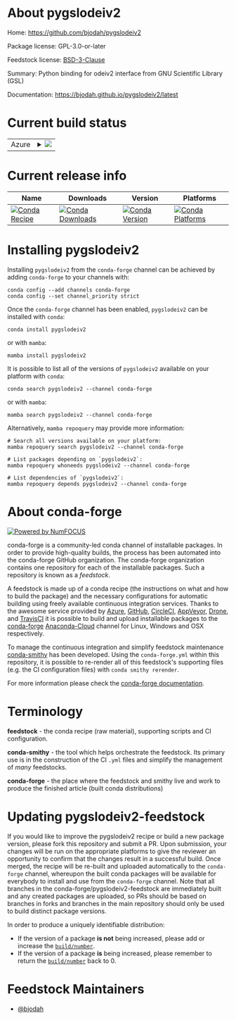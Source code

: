 About pygslodeiv2
=================

Home: https://github.com/bjodah/pygslodeiv2

Package license: GPL-3.0-or-later

Feedstock license: [BSD-3-Clause](https://github.com/conda-forge/pygslodeiv2-feedstock/blob/main/LICENSE.txt)

Summary: Python binding for odeiv2 interface from GNU Scientific Library (GSL)

Documentation: https://bjodah.github.io/pygslodeiv2/latest

Current build status
====================


<table>
    
  <tr>
    <td>Azure</td>
    <td>
      <details>
        <summary>
          <a href="https://dev.azure.com/conda-forge/feedstock-builds/_build/latest?definitionId=877&branchName=main">
            <img src="https://dev.azure.com/conda-forge/feedstock-builds/_apis/build/status/pygslodeiv2-feedstock?branchName=main">
          </a>
        </summary>
        <table>
          <thead><tr><th>Variant</th><th>Status</th></tr></thead>
          <tbody><tr>
              <td>linux_64_numpy1.20python3.8.____73_pypy</td>
              <td>
                <a href="https://dev.azure.com/conda-forge/feedstock-builds/_build/latest?definitionId=877&branchName=main">
                  <img src="https://dev.azure.com/conda-forge/feedstock-builds/_apis/build/status/pygslodeiv2-feedstock?branchName=main&jobName=linux&configuration=linux_64_numpy1.20python3.8.____73_pypy" alt="variant">
                </a>
              </td>
            </tr><tr>
              <td>linux_64_numpy1.20python3.8.____cpython</td>
              <td>
                <a href="https://dev.azure.com/conda-forge/feedstock-builds/_build/latest?definitionId=877&branchName=main">
                  <img src="https://dev.azure.com/conda-forge/feedstock-builds/_apis/build/status/pygslodeiv2-feedstock?branchName=main&jobName=linux&configuration=linux_64_numpy1.20python3.8.____cpython" alt="variant">
                </a>
              </td>
            </tr><tr>
              <td>linux_64_numpy1.20python3.9.____73_pypy</td>
              <td>
                <a href="https://dev.azure.com/conda-forge/feedstock-builds/_build/latest?definitionId=877&branchName=main">
                  <img src="https://dev.azure.com/conda-forge/feedstock-builds/_apis/build/status/pygslodeiv2-feedstock?branchName=main&jobName=linux&configuration=linux_64_numpy1.20python3.9.____73_pypy" alt="variant">
                </a>
              </td>
            </tr><tr>
              <td>linux_64_numpy1.20python3.9.____cpython</td>
              <td>
                <a href="https://dev.azure.com/conda-forge/feedstock-builds/_build/latest?definitionId=877&branchName=main">
                  <img src="https://dev.azure.com/conda-forge/feedstock-builds/_apis/build/status/pygslodeiv2-feedstock?branchName=main&jobName=linux&configuration=linux_64_numpy1.20python3.9.____cpython" alt="variant">
                </a>
              </td>
            </tr><tr>
              <td>linux_64_numpy1.21python3.10.____cpython</td>
              <td>
                <a href="https://dev.azure.com/conda-forge/feedstock-builds/_build/latest?definitionId=877&branchName=main">
                  <img src="https://dev.azure.com/conda-forge/feedstock-builds/_apis/build/status/pygslodeiv2-feedstock?branchName=main&jobName=linux&configuration=linux_64_numpy1.21python3.10.____cpython" alt="variant">
                </a>
              </td>
            </tr><tr>
              <td>linux_64_numpy1.23python3.11.____cpython</td>
              <td>
                <a href="https://dev.azure.com/conda-forge/feedstock-builds/_build/latest?definitionId=877&branchName=main">
                  <img src="https://dev.azure.com/conda-forge/feedstock-builds/_apis/build/status/pygslodeiv2-feedstock?branchName=main&jobName=linux&configuration=linux_64_numpy1.23python3.11.____cpython" alt="variant">
                </a>
              </td>
            </tr><tr>
              <td>osx_64_numpy1.20python3.8.____73_pypy</td>
              <td>
                <a href="https://dev.azure.com/conda-forge/feedstock-builds/_build/latest?definitionId=877&branchName=main">
                  <img src="https://dev.azure.com/conda-forge/feedstock-builds/_apis/build/status/pygslodeiv2-feedstock?branchName=main&jobName=osx&configuration=osx_64_numpy1.20python3.8.____73_pypy" alt="variant">
                </a>
              </td>
            </tr><tr>
              <td>osx_64_numpy1.20python3.8.____cpython</td>
              <td>
                <a href="https://dev.azure.com/conda-forge/feedstock-builds/_build/latest?definitionId=877&branchName=main">
                  <img src="https://dev.azure.com/conda-forge/feedstock-builds/_apis/build/status/pygslodeiv2-feedstock?branchName=main&jobName=osx&configuration=osx_64_numpy1.20python3.8.____cpython" alt="variant">
                </a>
              </td>
            </tr><tr>
              <td>osx_64_numpy1.20python3.9.____73_pypy</td>
              <td>
                <a href="https://dev.azure.com/conda-forge/feedstock-builds/_build/latest?definitionId=877&branchName=main">
                  <img src="https://dev.azure.com/conda-forge/feedstock-builds/_apis/build/status/pygslodeiv2-feedstock?branchName=main&jobName=osx&configuration=osx_64_numpy1.20python3.9.____73_pypy" alt="variant">
                </a>
              </td>
            </tr><tr>
              <td>osx_64_numpy1.20python3.9.____cpython</td>
              <td>
                <a href="https://dev.azure.com/conda-forge/feedstock-builds/_build/latest?definitionId=877&branchName=main">
                  <img src="https://dev.azure.com/conda-forge/feedstock-builds/_apis/build/status/pygslodeiv2-feedstock?branchName=main&jobName=osx&configuration=osx_64_numpy1.20python3.9.____cpython" alt="variant">
                </a>
              </td>
            </tr><tr>
              <td>osx_64_numpy1.21python3.10.____cpython</td>
              <td>
                <a href="https://dev.azure.com/conda-forge/feedstock-builds/_build/latest?definitionId=877&branchName=main">
                  <img src="https://dev.azure.com/conda-forge/feedstock-builds/_apis/build/status/pygslodeiv2-feedstock?branchName=main&jobName=osx&configuration=osx_64_numpy1.21python3.10.____cpython" alt="variant">
                </a>
              </td>
            </tr><tr>
              <td>osx_64_numpy1.23python3.11.____cpython</td>
              <td>
                <a href="https://dev.azure.com/conda-forge/feedstock-builds/_build/latest?definitionId=877&branchName=main">
                  <img src="https://dev.azure.com/conda-forge/feedstock-builds/_apis/build/status/pygslodeiv2-feedstock?branchName=main&jobName=osx&configuration=osx_64_numpy1.23python3.11.____cpython" alt="variant">
                </a>
              </td>
            </tr>
          </tbody>
        </table>
      </details>
    </td>
  </tr>
</table>

Current release info
====================

| Name | Downloads | Version | Platforms |
| --- | --- | --- | --- |
| [![Conda Recipe](https://img.shields.io/badge/recipe-pygslodeiv2-green.svg)](https://anaconda.org/conda-forge/pygslodeiv2) | [![Conda Downloads](https://img.shields.io/conda/dn/conda-forge/pygslodeiv2.svg)](https://anaconda.org/conda-forge/pygslodeiv2) | [![Conda Version](https://img.shields.io/conda/vn/conda-forge/pygslodeiv2.svg)](https://anaconda.org/conda-forge/pygslodeiv2) | [![Conda Platforms](https://img.shields.io/conda/pn/conda-forge/pygslodeiv2.svg)](https://anaconda.org/conda-forge/pygslodeiv2) |

Installing pygslodeiv2
======================

Installing `pygslodeiv2` from the `conda-forge` channel can be achieved by adding `conda-forge` to your channels with:

```
conda config --add channels conda-forge
conda config --set channel_priority strict
```

Once the `conda-forge` channel has been enabled, `pygslodeiv2` can be installed with `conda`:

```
conda install pygslodeiv2
```

or with `mamba`:

```
mamba install pygslodeiv2
```

It is possible to list all of the versions of `pygslodeiv2` available on your platform with `conda`:

```
conda search pygslodeiv2 --channel conda-forge
```

or with `mamba`:

```
mamba search pygslodeiv2 --channel conda-forge
```

Alternatively, `mamba repoquery` may provide more information:

```
# Search all versions available on your platform:
mamba repoquery search pygslodeiv2 --channel conda-forge

# List packages depending on `pygslodeiv2`:
mamba repoquery whoneeds pygslodeiv2 --channel conda-forge

# List dependencies of `pygslodeiv2`:
mamba repoquery depends pygslodeiv2 --channel conda-forge
```


About conda-forge
=================

[![Powered by
NumFOCUS](https://img.shields.io/badge/powered%20by-NumFOCUS-orange.svg?style=flat&colorA=E1523D&colorB=007D8A)](https://numfocus.org)

conda-forge is a community-led conda channel of installable packages.
In order to provide high-quality builds, the process has been automated into the
conda-forge GitHub organization. The conda-forge organization contains one repository
for each of the installable packages. Such a repository is known as a *feedstock*.

A feedstock is made up of a conda recipe (the instructions on what and how to build
the package) and the necessary configurations for automatic building using freely
available continuous integration services. Thanks to the awesome service provided by
[Azure](https://azure.microsoft.com/en-us/services/devops/), [GitHub](https://github.com/),
[CircleCI](https://circleci.com/), [AppVeyor](https://www.appveyor.com/),
[Drone](https://cloud.drone.io/welcome), and [TravisCI](https://travis-ci.com/)
it is possible to build and upload installable packages to the
[conda-forge](https://anaconda.org/conda-forge) [Anaconda-Cloud](https://anaconda.org/)
channel for Linux, Windows and OSX respectively.

To manage the continuous integration and simplify feedstock maintenance
[conda-smithy](https://github.com/conda-forge/conda-smithy) has been developed.
Using the ``conda-forge.yml`` within this repository, it is possible to re-render all of
this feedstock's supporting files (e.g. the CI configuration files) with ``conda smithy rerender``.

For more information please check the [conda-forge documentation](https://conda-forge.org/docs/).

Terminology
===========

**feedstock** - the conda recipe (raw material), supporting scripts and CI configuration.

**conda-smithy** - the tool which helps orchestrate the feedstock.
                   Its primary use is in the construction of the CI ``.yml`` files
                   and simplify the management of *many* feedstocks.

**conda-forge** - the place where the feedstock and smithy live and work to
                  produce the finished article (built conda distributions)


Updating pygslodeiv2-feedstock
==============================

If you would like to improve the pygslodeiv2 recipe or build a new
package version, please fork this repository and submit a PR. Upon submission,
your changes will be run on the appropriate platforms to give the reviewer an
opportunity to confirm that the changes result in a successful build. Once
merged, the recipe will be re-built and uploaded automatically to the
`conda-forge` channel, whereupon the built conda packages will be available for
everybody to install and use from the `conda-forge` channel.
Note that all branches in the conda-forge/pygslodeiv2-feedstock are
immediately built and any created packages are uploaded, so PRs should be based
on branches in forks and branches in the main repository should only be used to
build distinct package versions.

In order to produce a uniquely identifiable distribution:
 * If the version of a package **is not** being increased, please add or increase
   the [``build/number``](https://docs.conda.io/projects/conda-build/en/latest/resources/define-metadata.html#build-number-and-string).
 * If the version of a package **is** being increased, please remember to return
   the [``build/number``](https://docs.conda.io/projects/conda-build/en/latest/resources/define-metadata.html#build-number-and-string)
   back to 0.

Feedstock Maintainers
=====================

* [@bjodah](https://github.com/bjodah/)

